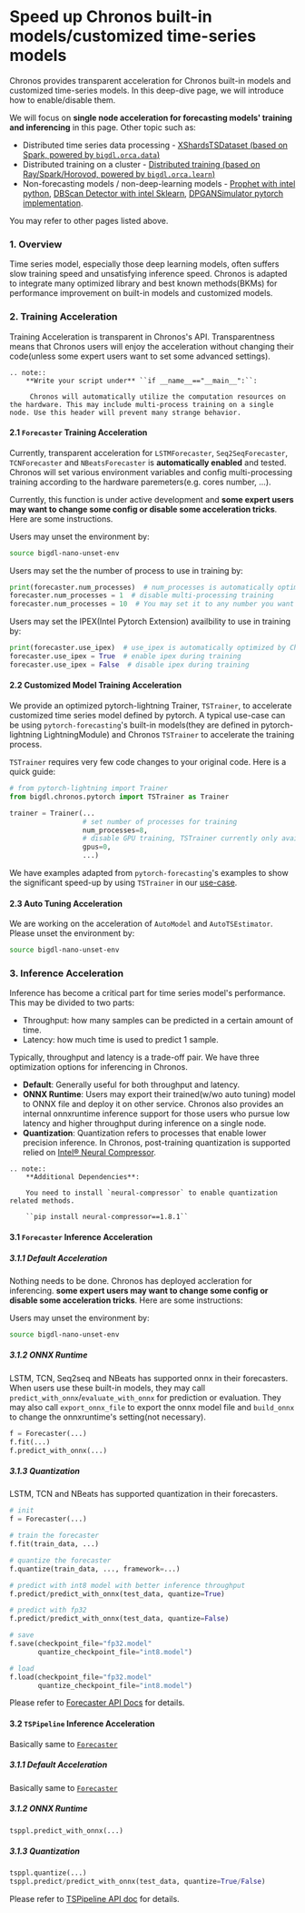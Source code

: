 # Speed up Chronos built-in models/customized time-series models

Chronos provides transparent acceleration for Chronos built-in models and customized time-series models. In this deep-dive page, we will introduce how to enable/disable them.

We will focus on **single node acceleration for forecasting models' training and inferencing** in this page. Other topic such as:

- Distributed time series data processing - [XShardsTSDataset (based on Spark, powered by `bigdl.orca.data`)](./useful_functionalities.html#xshardstsdataset)
- Distributed training on a cluster - [Distributed training (based on Ray/Spark/Horovod, powered by `bigdl.orca.learn`)](./useful_functionalities.html#distributed-training)
- Non-forecasting models / non-deep-learning models - [Prophet with intel python](./forecasting.html#37-prophetforecaster), [DBScan Detector with intel Sklearn](./anomaly_detection.html#3-dbscandetector), [DPGANSimulator pytorch implementation](./simulation.html#1-dpgansimulator).

You may refer to other pages listed above.

### **1. Overview**
Time series model, especially those deep learning models, often suffers slow training speed and unsatisfying inference speed. Chronos is adapted to integrate many optimized library and best known methods(BKMs) for performance improvement on built-in models and customized models.

### **2. Training Acceleration**
Training Acceleration is transparent in Chronos's API. Transparentness means that Chronos users will enjoy the acceleration without changing their code(unless some expert users want to set some advanced settings).
```eval_rst
.. note:: 
    **Write your script under** ``if __name__=="__main__":``:

     Chronos will automatically utilize the computation resources on the hardware. This may include multi-process training on a single node. Use this header will prevent many strange behavior.
```
#### **2.1 `Forecaster` Training Acceleration**
Currently, transparent acceleration for `LSTMForecaster`, `Seq2SeqForecaster`, `TCNForecaster` and `NBeatsForecaster` is **automatically enabled** and tested. Chronos will set various environment variables and config multi-processing training according to the hardware paremeters(e.g. cores number, ...).

Currently, this function is under active development and **some expert users may want to change some config or disable some acceleration tricks**. Here are some instructions.

Users may unset the environment by:
```bash
source bigdl-nano-unset-env
```
Users may set the the number of process to use in training by:
```python
print(forecaster.num_processes)  # num_processes is automatically optimized by Chronos
forecaster.num_processes = 1  # disable multi-processing training
forecaster.num_processes = 10  # You may set it to any number you want
```
Users may set the IPEX(Intel Pytorch Extension) availbility to use in training by:
```python
print(forecaster.use_ipex)  # use_ipex is automatically optimized by Chronos
forecaster.use_ipex = True  # enable ipex during training
forecaster.use_ipex = False  # disable ipex during training
```

#### **2.2 Customized Model Training Acceleration**
We provide an optimized pytorch-lightning Trainer, `TSTrainer`, to accelerate customized time series model defined by pytorch. A typical use-case can be using `pytorch-forecasting`'s built-in models(they are defined in pytorch-lightning LightningModule) and Chronos `TSTrainer` to accelerate the training process.

`TSTrainer` requires very few code changes to your original code. Here is a quick guide:
```python
# from pytorch-lightning import Trainer
from bigdl.chronos.pytorch import TSTrainer as Trainer

trainer = Trainer(...
                  # set number of processes for training
                  num_processes=8,
                  # disable GPU training, TSTrainer currently only available for CPU
                  gpus=0,
                  ...)
```

We have examples adapted from `pytorch-forecasting`'s examples to show the significant speed-up by using `TSTrainer` in our [use-case](https://github.com/intel-analytics/BigDL/tree/main/python/chronos/use-case/pytorch-forecasting).

#### **2.3 Auto Tuning Acceleration**
We are working on the acceleration of `AutoModel` and `AutoTSEstimator`. Please unset the environment by:
```bash
source bigdl-nano-unset-env
``` 

### **3. Inference Acceleration**
Inference has become a critical part for time series model's performance. This may be divided to two parts:
- Throughput: how many samples can be predicted in a certain amount of time.
- Latency: how much time is used to predict 1 sample.

Typically, throughput and latency is a trade-off pair. We have three optimization options for inferencing in Chronos.
- **Default**: Generally useful for both throughput and latency.
- **ONNX Runtime**: Users may export their trained(w/wo auto tuning) model to ONNX file and deploy it on other service. Chronos also provides an internal onnxruntime inference support for those users who pursue low latency and higher throughput during inference on a single node.
- **Quantization**: Quantization refers to processes that enable lower precision inference. In Chronos, post-training quantization is supported relied on [Intel® Neural Compressor](https://intel.github.io/neural-compressor/README.html).
```eval_rst
.. note:: 
    **Additional Dependencies**:

    You need to install `neural-compressor` to enable quantization related methods.

    ``pip install neural-compressor==1.8.1``
```
#### **3.1 `Forecaster` Inference Acceleration**
##### **3.1.1 Default Acceleration**
Nothing needs to be done. Chronos has deployed accleration for inferencing. **some expert users may want to change some config or disable some acceleration tricks**. Here are some instructions:

Users may unset the environment by:
```bash
source bigdl-nano-unset-env
```
##### **3.1.2 ONNX Runtime**
LSTM, TCN, Seq2seq and NBeats has supported onnx in their forecasters. When users use these built-in models, they may call `predict_with_onnx`/`evaluate_with_onnx` for prediction or evaluation. They may also call `export_onnx_file` to export the onnx model file and `build_onnx` to change the onnxruntime's setting(not necessary).
```python
f = Forecaster(...)
f.fit(...)
f.predict_with_onnx(...)
```
##### **3.1.3 Quantization**
LSTM, TCN and NBeats has supported quantization in their forecasters.
```python
# init
f = Forecaster(...)

# train the forecaster
f.fit(train_data, ...)

# quantize the forecaster
f.quantize(train_data, ..., framework=...)

# predict with int8 model with better inference throughput
f.predict/predict_with_onnx(test_data, quantize=True)

# predict with fp32
f.predict/predict_with_onnx(test_data, quantize=False)

# save
f.save(checkpoint_file="fp32.model"
       quantize_checkpoint_file="int8.model")

# load
f.load(checkpoint_file="fp32.model"
       quantize_checkpoint_file="int8.model")
```
Please refer to [Forecaster API Docs](../../PythonAPI/Chronos/forecasters.html) for details.

#### **3.2 `TSPipeline` Inference Acceleration**
Basically same to [`Forecaster`](#31-forecaster-inference-acceleration)
##### **3.1.1 Default Acceleration**
Basically same to [`Forecaster`](#31-forecaster-inference-acceleration)
##### **3.1.2 ONNX Runtime**
```python
tsppl.predict_with_onnx(...)
```
##### **3.1.3 Quantization**
```python
tsppl.quantize(...)
tsppl.predict/predict_with_onnx(test_data, quantize=True/False)
```
Please refer to [TSPipeline API doc](../../PythonAPI/Chronos/autotsestimator.html#tspipeline) for details.